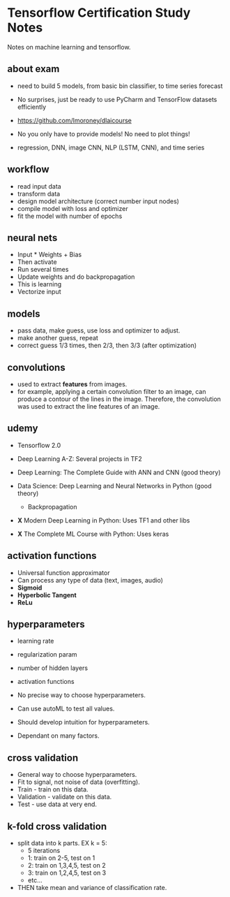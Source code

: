 # Tensorflow Certification Study Notes #
Notes on machine learning and tensorflow.


## about exam ##
* need to build 5 models, from basic bin classifier, to time 
  series forecast

* No surprises, just be ready to use PyCharm and TensorFlow
  datasets efficiently

* https://github.com/lmoroney/dlaicourse
* No you only have to provide models! No need to plot things!

* regression, DNN, image CNN, NLP (LSTM, CNN), and time series


## workflow ##
* read input data
* transform data
* design model architecture (correct number input nodes)
* compile model with loss and optimizer
* fit the model with number of epochs  


## neural nets ##
* Input * Weights + Bias
* Then activate
* Run several times
* Update weights and do backpropagation
* This is learning
* Vectorize input


## models ##
* pass data, make guess, use loss and optimizer to adjust.
* make another guess, repeat
* correct guess 1/3 times, then 2/3, then 3/3 (after optimization)


## convolutions ##
* used to extract **features** from images.
* for example, applying a certain convolution filter to an image,
  can produce a contour of the lines in the image. Therefore,
  the convolution was used to extract the line features of an image.


## udemy ##
* Tensorflow 2.0
* Deep Learning A-Z: Several projects in TF2
* Deep Learning: The Complete Guide with ANN and CNN (good theory)
* Data Science: Deep Learning and Neural Networks in Python (good theory)
    * Backpropagation

* **X** Modern Deep Learning in Python: Uses TF1 and other libs
* **X** The Complete ML Course with Python: Uses keras


## activation functions ##
* Universal function approximator
* Can process any type of data (text, images, audio)
* **Sigmoid**
* **Hyperbolic Tangent**
* **ReLu**


## hyperparameters ##
* learning rate
* regularization param
* number of hidden layers
* activation functions

* No precise way to choose hyperparameters.
* Can use autoML to test all values.
* Should develop intuition for hyperparameters.
* Dependant on many factors.


## cross validation ##
* General way to choose hyperparameters.
* Fit to signal, not noise of data (overfitting).
* Train - train on this data.
* Validation - validate on this data.
* Test - use data at very end.


## k-fold cross validation ##
* split data into k parts. EX k = 5:
    * 5 iterations
    * 1: train on 2-5, test on 1
    * 2: train on 1,3,4,5, test on 2
    * 3: train on 1,2,4,5, test on 3
    * etc...
* THEN take mean and variance of classification rate.
